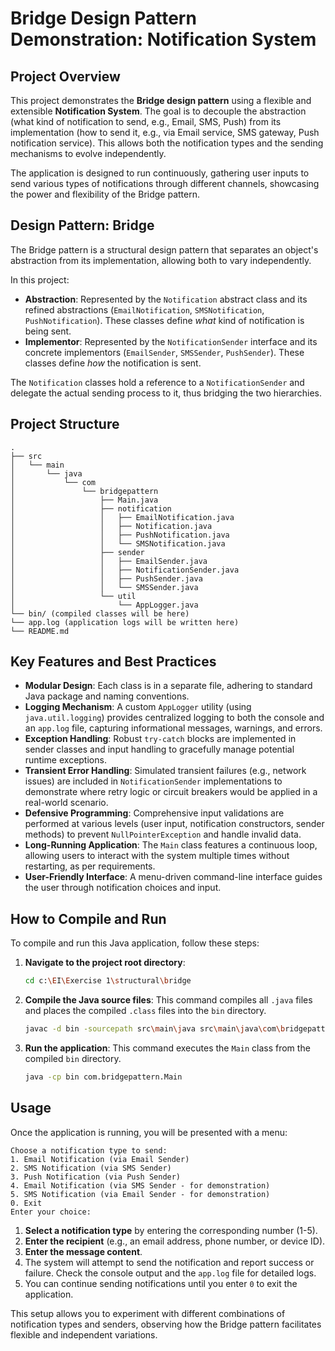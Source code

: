 # Bridge Design Pattern Demonstration: Notification System

## Project Overview

This project demonstrates the **Bridge design pattern** using a flexible and extensible **Notification System**. The goal is to decouple the abstraction (what kind of notification to send, e.g., Email, SMS, Push) from its implementation (how to send it, e.g., via Email service, SMS gateway, Push notification service). This allows both the notification types and the sending mechanisms to evolve independently.

The application is designed to run continuously, gathering user inputs to send various types of notifications through different channels, showcasing the power and flexibility of the Bridge pattern.

## Design Pattern: Bridge

The Bridge pattern is a structural design pattern that separates an object's abstraction from its implementation, allowing both to vary independently.

In this project:

- **Abstraction**: Represented by the `Notification` abstract class and its refined abstractions (`EmailNotification`, `SMSNotification`, `PushNotification`). These classes define _what_ kind of notification is being sent.
- **Implementor**: Represented by the `NotificationSender` interface and its concrete implementors (`EmailSender`, `SMSSender`, `PushSender`). These classes define _how_ the notification is sent.

The `Notification` classes hold a reference to a `NotificationSender` and delegate the actual sending process to it, thus bridging the two hierarchies.

## Project Structure

```
.
├── src
│   └── main
│       └── java
│           └── com
│               └── bridgepattern
│                   ├── Main.java
│                   ├── notification
│                   │   ├── EmailNotification.java
│                   │   ├── Notification.java
│                   │   ├── PushNotification.java
│                   │   └── SMSNotification.java
│                   ├── sender
│                   │   ├── EmailSender.java
│                   │   ├── NotificationSender.java
│                   │   ├── PushSender.java
│                   │   └── SMSSender.java
│                   └── util
│                       └── AppLogger.java
└── bin/ (compiled classes will be here)
└── app.log (application logs will be written here)
└── README.md
```

## Key Features and Best Practices

- **Modular Design**: Each class is in a separate file, adhering to standard Java package and naming conventions.
- **Logging Mechanism**: A custom `AppLogger` utility (using `java.util.logging`) provides centralized logging to both the console and an `app.log` file, capturing informational messages, warnings, and errors.
- **Exception Handling**: Robust `try-catch` blocks are implemented in sender classes and input handling to gracefully manage potential runtime exceptions.
- **Transient Error Handling**: Simulated transient failures (e.g., network issues) are included in `NotificationSender` implementations to demonstrate where retry logic or circuit breakers would be applied in a real-world scenario.
- **Defensive Programming**: Comprehensive input validations are performed at various levels (user input, notification constructors, sender methods) to prevent `NullPointerException` and handle invalid data.
- **Long-Running Application**: The `Main` class features a continuous loop, allowing users to interact with the system multiple times without restarting, as per requirements.
- **User-Friendly Interface**: A menu-driven command-line interface guides the user through notification choices and input.

## How to Compile and Run

To compile and run this Java application, follow these steps:

1.  **Navigate to the project root directory**:

    ```bash
    cd c:\EI\Exercise 1\structural\bridge
    ```

2.  **Compile the Java source files**:
    This command compiles all `.java` files and places the compiled `.class` files into the `bin` directory.

    ```bash
    javac -d bin -sourcepath src\main\java src\main\java\com\bridgepattern\Main.java src\main\java\com\bridgepattern\notification\*.java src\main\java\com\bridgepattern\sender\*.java src\main\java\com\bridgepattern\util\*.java
    ```

3.  **Run the application**:
    This command executes the `Main` class from the compiled `bin` directory.
    ```bash
    java -cp bin com.bridgepattern.Main
    ```

## Usage

Once the application is running, you will be presented with a menu:

```
Choose a notification type to send:
1. Email Notification (via Email Sender)
2. SMS Notification (via SMS Sender)
3. Push Notification (via Push Sender)
4. Email Notification (via SMS Sender - for demonstration)
5. SMS Notification (via Email Sender - for demonstration)
0. Exit
Enter your choice:
```

1.  **Select a notification type** by entering the corresponding number (1-5).
2.  **Enter the recipient** (e.g., an email address, phone number, or device ID).
3.  **Enter the message content**.
4.  The system will attempt to send the notification and report success or failure. Check the console output and the `app.log` file for detailed logs.
5.  You can continue sending notifications until you enter `0` to exit the application.

This setup allows you to experiment with different combinations of notification types and senders, observing how the Bridge pattern facilitates flexible and independent variations.
